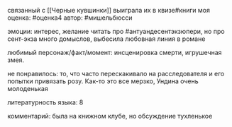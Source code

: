 связанный с [[Черные кувшинки]] выиграла их в квизе#книги 
моя оценка: #оценка4 
автор: #мишельбюсси 

эмоции: интерес, желание читать про #антуандесентэкзюпери, но про сент-экза много домыслов, выбесила любовная линия в романе

любимый персонаж/факт/момент: инсценировка смерти, игрушечная змея.

не понравилось: то, что часто перескакивало на расследователя и его попытки привязать розу. Как-то это все мерзко, Ундина очень молоденькая

литературность языка: 8

комментарий: была на книжном клубе, но обсуждение тухленькое